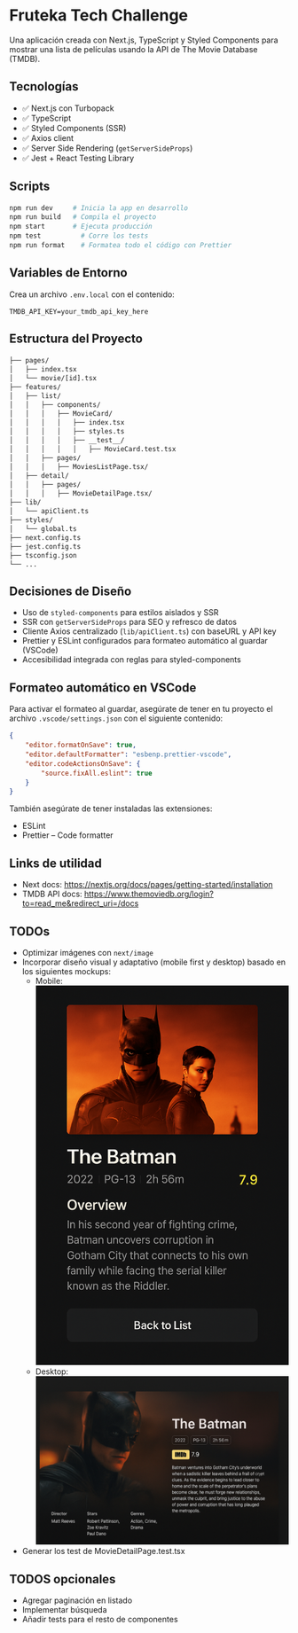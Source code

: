 # Fruteka Tech Challenge

Una aplicación creada con Next.js, TypeScript y Styled Components para mostrar una lista de películas usando la API de The Movie Database (TMDB).

## Tecnologías

- ✅ Next.js con Turbopack
- ✅ TypeScript
- ✅ Styled Components (SSR)
- ✅ Axios client
- ✅ Server Side Rendering (`getServerSideProps`)
- ✅ Jest + React Testing Library

## Scripts

```bash
npm run dev     # Inicia la app en desarrollo
npm run build   # Compila el proyecto
npm start       # Ejecuta producción
npm test          # Corre los tests
npm run format    # Formatea todo el código con Prettier
```

## Variables de Entorno

Crea un archivo `.env.local` con el contenido:

```
TMDB_API_KEY=your_tmdb_api_key_here
```

## Estructura del Proyecto

```
├── pages/
│   ├── index.tsx
│   └── movie/[id].tsx
├── features/
│   ├── list/
│   │   ├── components/
│   │   │   ├── MovieCard/
│   │   │   │   ├── index.tsx
│   │   │   │   ├── styles.ts
│   │   │   │   ├── __test__/
│   │   │   │   │   ├── MovieCard.test.tsx
│   │   ├── pages/
│   │   │   ├── MoviesListPage.tsx/
│   ├── detail/
│   │   ├── pages/
│   │   │   ├── MovieDetailPage.tsx/
├── lib/
│   └── apiClient.ts
├── styles/
│   └── global.ts
├── next.config.ts
├── jest.config.ts
├── tsconfig.json
└── ...
```

## Decisiones de Diseño

- Uso de `styled-components` para estilos aislados y SSR
- SSR con `getServerSideProps` para SEO y refresco de datos
- Cliente Axios centralizado (`lib/apiClient.ts`) con baseURL y API key
- Prettier y ESLint configurados para formateo automático al guardar (VSCode)
- Accesibilidad integrada con reglas para styled-components

## Formateo automático en VSCode

Para activar el formateo al guardar, asegúrate de tener en tu proyecto el archivo `.vscode/settings.json` con el siguiente contenido:

```json
{
    "editor.formatOnSave": true,
    "editor.defaultFormatter": "esbenp.prettier-vscode",
    "editor.codeActionsOnSave": {
        "source.fixAll.eslint": true
    }
}
```

También asegúrate de tener instaladas las extensiones:

- ESLint
- Prettier – Code formatter

## Links de utilidad

- Next docs: https://nextjs.org/docs/pages/getting-started/installation
- TMDB API docs: https://www.themoviedb.org/login?to=read_me&redirect_uri=/docs

## TODOs

- Optimizar imágenes con `next/image`
- Incorporar diseño visual y adaptativo (mobile first y desktop) basado en los siguientes mockups:
    - Mobile:
      ![Mobile Mockup](https://github.com/Fruteka/tech-challenge/blob/main/assets/mobile_mockup.png)
    - Desktop:
      ![Desktop Mockup](https://github.com/Fruteka/tech-challenge/blob/main/assets/desktop_mockup.png)
- Generar los test de MovieDetailPage.test.tsx

## TODOS opcionales

- Agregar paginación en listado
- Implementar búsqueda
- Añadir tests para el resto de componentes
